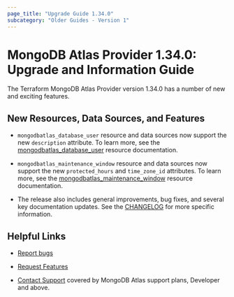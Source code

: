 ```yaml
---
page_title: "Upgrade Guide 1.34.0"
subcategory: "Older Guides - Version 1"
---
```


# MongoDB Atlas Provider 1.34.0: Upgrade and Information Guide

The Terraform MongoDB Atlas Provider version 1.34.0 has a number of new and exciting features.

## New Resources, Data Sources, and Features

- `mongodbatlas_database_user` resource and data sources now support the new `description` attribute. To learn more, see the [mongodbatlas_database_user](https://registry.terraform.io/providers/mongodb/mongodbatlas/latest/docs/resources/database_user#description-1) resource documentation.

- `mongodbatlas_maintenance_window` resource and data sources now support the new `protected_hours` and `time_zone_id` attributes. To learn more, see the [mongodbatlas_maintenance_window](https://registry.terraform.io/providers/mongodb/mongodbatlas/latest/docs/resources/maintenance_window) resource documentation.

- The release also includes general improvements, bug fixes, and several key documentation updates. See the [CHANGELOG](https://github.com/mongodb/terraform-provider-mongodbatlas/blob/master/CHANGELOG.md) for more specific information.

## Helpful Links

* [Report bugs](https://github.com/mongodb/terraform-provider-mongodbatlas/issues)

* [Request Features](https://feedback.mongodb.com/forums/924145-atlas?category_id=370723)

* [Contact Support](https://docs.atlas.mongodb.com/support/) covered by MongoDB Atlas support plans, Developer and above.
